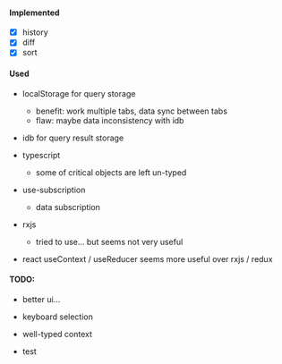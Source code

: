 #### Implemented

+ [x] history
+ [x] diff
+ [x] sort

#### Used

+ localStorage for query storage

  + benefit: work multiple tabs, data sync between tabs
  + flaw: maybe data inconsistency with idb

+ idb for query result storage

+ typescript

  + some of critical objects are left un-typed

+ use-subscription

  + data subscription

+ rxjs

  + tried to use... but seems not very useful

+ react useContext / useReducer seems more useful over rxjs / redux

#### TODO:

+ better ui...

+ keyboard selection

+ well-typed context

+ test